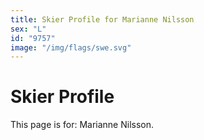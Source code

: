 ```yaml
---
title: Skier Profile for Marianne Nilsson
sex: "L"
id: "9757"
image: "/img/flags/swe.svg" 
---
```


# Skier Profile

This page is for: Marianne Nilsson.
    